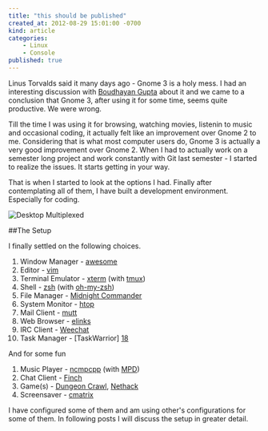 ```yaml
---
title: "this should be published"
created_at: 2012-08-29 15:01:00 -0700
kind: article
categories:
    - Linux
    - Console
published: true
---
```


Linus Torvalds said it many days ago - Gnome 3 is a holy mess. I had an interesting discussion with [Boudhayan Gupta][0] about it and we came to a conclusion that Gnome 3, after using it for some time, seems quite productive. We were wrong.

Till the time I was using it for browsing, watching movies, listenin to music and occasional coding, it actually felt like an improvement over Gnome 2 to me. Considering that is what most computer users do, Gnome 3 is actually a very good improvement over Gnome 2. When I had to actually work on a semester long project and work constantly with Git last semester - I started to realize the issues. It starts getting in your way.

That is when I started to look at the options I had. Finally after contemplating all of them, I have built a development environment. Especially for coding.

![Desktop Multiplexed](/images/posts/2012-08-28-desktop.png "Desktop Multiplexed")

##The Setup

I finally settled on the following choices.

1. Window Manager - [awesome][1]
2. Editor - [vim][2]
3. Terminal Emulator - [xterm][3] (with [tmux][4])
4. Shell - [zsh][5] (with [oh-my-zsh][6])
5. File Manager - [Midnight Commander][7]
6. System Monitor - [htop][8]
7. Mail Client - [mutt][9]
8. Web Browser - [elinks][10]
9. IRC Client - [Weechat][11]
10. Task Manager - [TaskWarrior] [18]

And for some fun

1. Music Player - [ncmpcpp][12] (with [MPD][13])
2. Chat Client - [Finch][14]
3. Game(s) - [Dungeon Crawl][15], [Nethack][16]
4. Screensaver - [cmatrix][17]

I have configured some of them and am using other's configurations for some of them. In following posts I will discuss the setup in greater detail.

[0]: http://www.baloneygeek.com/
[1]: http://awesome.naquadah.org/
[2]: http://www.vim.org/
[3]: http://invisible-island.net/xterm/
[4]: http://tmux.sourceforge.net/
[5]: http://www.zsh.org/
[6]: https://github.com/robbyrussell/oh-my-zsh
[7]: http://www.gnu.org/software/mc/
[8]: http://htop.sourceforge.net/
[9]: http://www.mutt.org/
[10]: http://elinks.cz/
[11]: http://www.weechat.org/
[12]: http://unkart.ovh.org/ncmpcpp/
[13]: http://mpd.wikia.com/wiki/Music_Player_Daemon_Wiki
[14]: http://developer.pidgin.im/wiki/Using%20Finch
[15]: http://crawl.develz.org/wordpress/
[16]: http://www.nethack.org/
[17]: http://www.asty.org/cmatrix/
[18]: http://taskwarrior.org/projects/show/taskwarrior
